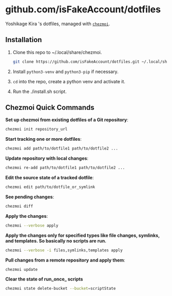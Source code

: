 # github.com/isFakeAccount/dotfiles

Yoshikage Kira 's dotfiles, managed with [`chezmoi`](https://github.com/twpayne/chezmoi).

## Installation

1. Clone this repo to ~/.local/share/chezmoi.

    ```sh
    git clone https://github.com/isFakeAccount/dotfiles.git ~/.local/share/chezmoi
    ```
2. Install `python3-venv` and `python3-pip` if necessary.
3. `cd` into the repo, create a python venv and activate it.
4. Run the ./install.sh script.

## Chezmoi Quick Commands

**Set up chezmoi from existing dotfiles of a Git repository**:
```sh
chezmoi init repository_url
```

**Start tracking one or more dotfiles**:
```sh
chezmoi add path/to/dotfile1 path/to/dotfile2 ...
```

**Update repository with local changes**:
```sh
chezmoi re-add path/to/dotfile1 path/to/dotfile2 ...
```

**Edit the source state of a tracked dotfile**:
```sh
chezmoi edit path/to/dotfile_or_symlink
```

**See pending changes**:
```sh
chezmoi diff
```

**Apply the changes**:
```sh
chezmoi --verbose apply
```

**Apply the changes only for specified types like file changes, symlinks, and templates. So basically no scripts are run.**
```sh
chezmoi --verbose -i files,symlinks,templates apply 
```

**Pull changes from a remote repository and apply them**:
```sh
chezmoi update
```

**Clear the state of run_once_ scripts**
```sh
chezmoi state delete-bucket --bucket=scriptState
```
